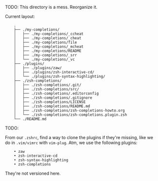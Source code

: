 TODO: This directory is a mess. Reorganize it.

Current layout:

        .
        ├── ./my-completions/
        │   ├── ./my-completions/_ccheat
        │   ├── ./my-completions/_cheat
        │   ├── ./my-completions/file
        │   ├── ./my-completions/_mcheat
        │   ├── ./my-completions/README
        │   ├── ./my-completions/_srr
        │   └── ./my-completions/_vc
        ├── ./plugins/
        │   ├── ./plugins/zaw/
        │   ├── ./plugins/zsh-interactive-cd/
        │   └── ./plugins/zsh-syntax-highlighting/
        ├── ./zsh-completions/
        │   ├── ./zsh-completions/.git/
        │   ├── ./zsh-completions/src/
        │   ├── ./zsh-completions/.editorconfig
        │   ├── ./zsh-completions/.gitignore
        │   ├── ./zsh-completions/LICENSE
        │   ├── ./zsh-completions/README.md
        │   ├── ./zsh-completions/zsh-completions-howto.org
        │   └── ./zsh-completions/zsh-completions.plugin.zsh
        └── ./README.md

TODO:

From our `.zshrc`, find  a way to clone the plugins if  they're missing, like we
do in `.vim/vimrc` with `vim-plug`.
Atm, we use the following plugins:

        • zaw
        • zsh-interactive-cd
        • zsh-syntax-highlighting
        • zsh-completions

They're not versioned here.

